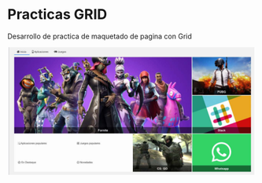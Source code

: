# Practicas GRID

Desarrollo de practica de maquetado de pagina con Grid

<p align="center" >
     <img width="500" heigth="300" src="assets/img/Capturapantalla.png">
</p>
